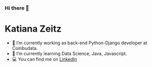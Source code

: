 ### Hi there 👋

# Katiana Zeitz

- 🔭 I’m currently working as back-end Python-Django developer at Combudata. 
- 🌱 I’m currently learning Data Science, Java, Javascript.
- 💻 You can find me on <a href="https://www.linkedin.com/in/katianazeitz/?locale=en_US" >LinkedIn</a>
